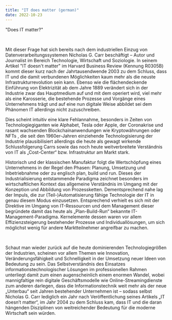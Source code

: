 ```yaml
---
title: "IT does matter (german)"
date: 2022-10-23
---
```


<p>
"Does IT matter?" 
</p>
</br>
<p>
Mit dieser Frage hat sich bereits nach dem industriellen Einzug von Datenverarbeitungssystemen Nicholas G. Carr beschäftigt – Autor und Journalist im Bereich Technologie, Wirtschaft und Soziologie. In seinem Artikel "IT doesn't matter" im Harvard Business Review (Kennung R0305B) kommt dieser kurz nach der Jahrtausendwende 2003 zu dem Schluss, dass IT und die damit verbundenen Möglichkeiten kaum mehr als die neuste Infrastrukturrevolution sein kann.  Ebenso wie die flächendeckende Einführung von Elektrizität ab dem Jahre 1889 verändert sich in der Industrie zwar das Hauptmedium auf und mit dem operiert wird, viel mehr als eine Karosserie, die bestehende Prozesse und Vorgänge eines Unternehmens trägt und auf eine nun digitale Weise abbildet sei dem Phänomen IT allerdings nicht zuzuschreiben. </p>
<p>
Dies scheint intuitiv eine klare Fehlannahme, besonders in Zeiten von Technologiegiganten wie Alphabet, Tesla oder Apple, der Coronakrise und rasant wachsenden Blockchainanwendungen wie Kryptowährungen oder NFTs , die seit den 1960er-Jahren einziehende Technologisierung der Industrie plausibilisiert allerdings die heute als gewagt wirkende Schlussfolgerung Carrs sowie das noch heute weitverbreitete Verständnis von IT als „Cost-Center“ bzw. Infrastruktur am Markt stark. </p>
<p>
Historisch und der klassischen Manufaktur folgt die Wertschöpfung eines Unternehmens in der Regel den Phasen: Planung, Umsetzung und Inbetriebnahme oder zu englisch plan, build und run. Dieses der Industrialisierung entstammende Paradigma zeichnet besonders im wirtschaftlichen Kontext das allgemeine Verständnis im Umgang mit der Konzeption und Abbildung von Prozessketten. Dementsprechend nahe lag der Impuls, die zur (Teil-)Automatisierung fähige Technologie der IT in genau diesem Modus einzusetzen. Entsprechend verhielt es sich mit der Direktive im Umgang von IT-Ressourcen und dem Management dieser begründete damit das heute als „Plan-Build-Run“ bekannte IT-Management-Paradigma. Kernelemente dessen waren vor allem Effizienzsteigerung bestehender Prozesse und Individuallösungen, um sich möglichst wenig für andere Marktteilnehmer angreifbar zu machen. </p>
</br>
<p>
Schaut man wieder zurück auf die heute dominierenden Technologiegrößen der Industrien, scheinen vor allem Themen wie Innovation, Veränderungsfähigkeit und Schnelligkeit in der Umsetzung neuer Ideen von Bedeutung zu sein.  Das Selbstverständnis des Einsatzes informationstechnologischer Lösungen im professionellen Rahmen unterliegt damit zum einen augenscheinlich einem enormen Wandel, wobei mannigfaltige rein digitale Geschäftsmodelle wie Online-Streamingdienste zum anderen darlegen, dass die Informationstechnik weit mehr als der neue „Unterbau“ seit Jahren bestehender Unternehmen ist – sodass selbst Nicholas G. Carr lediglich ein Jahr nach Veröffentlichung seines Artikels „IT doesn’t matter“, im Jahr 2004 zu dem Schluss kam, dass IT und die daran hängenden Disziplinen von weitreichender Bedeutung für die moderne Wirtschaft sein würden. </p>
</p>
